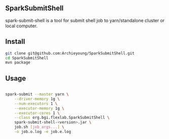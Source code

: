 SparkSubmitShell
----------------

spark-submit-shell is a tool for submit shell job to yarn/standalone cluster or local computer.


## Install

```sh
git clone git@github.com:Archieyoung/SparkSubmitShell.git
cd SparkSubmitShell
mvn package
```

## Usage

```sh

spark-submit --master yarn \
    --driver-memory 1g \
    --num-executors 1 \
    --executor-memory 1g \
    --executor-cores 1 \
    --class org.bgi.flexlab.SparkSubmitShell \
    spark-submit-shell-<version>.jar \
    job.sh [job_args...] \
    -o job.o.log -e job.e.log
```

